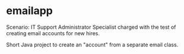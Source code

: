 # emailapp
Scenario: IT Support Administrator Specialist charged with the test of creating email accounts for new hires.

Short Java project to create an "account" from a separate email class.
